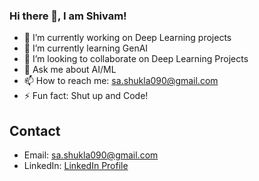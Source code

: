 ### Hi there 👋, I am Shivam!

- 🔭 I’m currently working on Deep Learning projects 
- 🌱 I’m currently learning GenAI
- 👯 I’m looking to collaborate on Deep Learning Projects
- 💬 Ask me about AI/ML
- 📫 How to reach me: sa.shukla090@gmail.com
- ⚡ Fun fact: Shut up and Code!



## Contact

- Email: sa.shukla090@gmail.com
- LinkedIn: [LinkedIn Profile]([https://www.linkedin.com/in/yourprofile/](https://www.linkedin.com/in/shivam-shukla-0a50ab1a2/))





<!--
**SaShukla090/SaShukla090** is a ✨ _special_ ✨ repository because its `README.md` (this file) appears on your GitHub profile.

Here are some ideas to get you started:

- 🔭 I’m currently working on ...
- 🌱 I’m currently learning ...
- 👯 I’m looking to collaborate on ...
- 🤔 I’m looking for help with ...
- 💬 Ask me about ...
- 📫 How to reach me: ...
- 😄 Pronouns: ...
- ⚡ Fun fact: ...
-->
